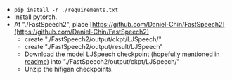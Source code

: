 - `pip install -r ./requirements.txt`
- Install pytorch.
- At "./FastSpeech2", place [https://github.com/Daniel-Chin/FastSpeech2](https://github.com/Daniel-Chin/FastSpeech2)  
    - create "./FastSpeech2/output/ckpt/LJSpeech/"
    - create "./FastSpeech2/output/result/LJSpeech"
    - Download the model LJSpeech checkpoint (hopefully mentioned in [readme](./FastSpeech2/README.md)) into "./FastSpeech2/output/ckpt/LJSpeech/"
    - Unzip the hifigan checkpoints.  
